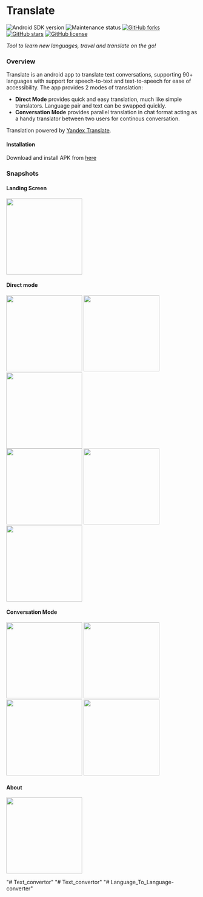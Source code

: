 # Translate

![Android SDK version](https://img.shields.io/badge/Android%20SDK-%20%3E%3D%2021-blue.svg)
![Maintenance status](https://img.shields.io/badge/Maintained%3F-no-red.svg?label=maintained)
[![GitHub forks](https://img.shields.io/github/forks/apaar97/translate?style=social)](https://github.com/apaar97/translate/network)
[![GitHub stars](https://img.shields.io/github/stars/apaar97/translate?style=social)](https://github.com/apaar97/translate/stargazers)
[![GitHub license](https://img.shields.io/github/license/apaar97/translate)](https://github.com/apaar97/translate/blob/master/LICENSE)

*Tool to learn new languages, travel and translate on the go!*

### Overview

Translate is an android app to translate text conversations, supporting 90+ languages with support for speech-to-text and text-to-speech for ease of accessibility.
The app provides 2 modes of translation: 

- **Direct Mode** provides quick and easy translation, much like simple translators. Language pair and text can be swapped quickly.
- **Conversation Mode** provides parallel translation in chat format acting as a handy translator between two users for continous conversation.

Translation powered by [Yandex Translate](https://translate.yandex.com).

#### Installation

Download and install APK from [here](https://drive.google.com/open?id=1K6fCszUJhyBJzqRlfmsclkYVca1SNcBa)

### Snapshots

#### Landing Screen

<img src="screenshots/landing.png" width="200">

#### Direct mode

<img src="screenshots/direct_language_select.png" width="200"> <img src="screenshots/direct_language_selected.png" width="200"> <img src="screenshots/direct_speak_now.png" width="200">  
<img src="screenshots/direct_speech_to_text.png" width="200"> <img src="screenshots/direct_translate.png" width="200"> <img src="screenshots/direct_swap.png" width="200">

#### Conversation Mode

<img src="screenshots/conversation.png" width="200">  <img src="screenshots/conversation_speech_to_text.png" width="200"> 
<img src="screenshots/conversation_speech_to_text_dialog_choices.png" width="200">  <img src="screenshots/conversation_text_translated.png" width="200">

#### About

<img src="screenshots/about.png" width="200">

 

"# Text_convertor" 
"# Text_convertor" 
"# Language_To_Language-converter" 
